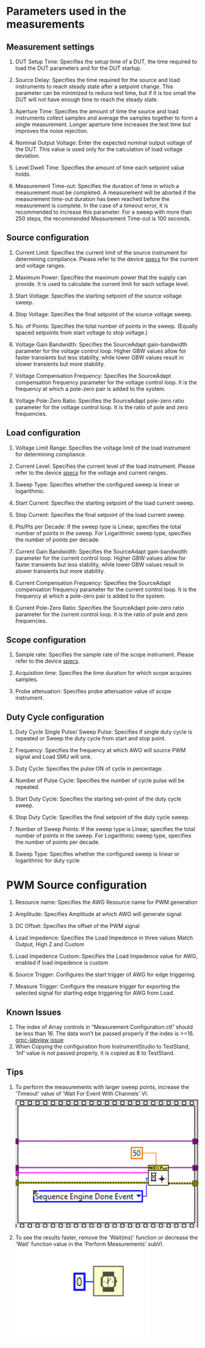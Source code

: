 # Parameters used in the measurements

## Measurement settings

1. DUT Setup Time:
   Specifies the setup time of a DUT, the time required to load the DUT parameters and for the DUT startup.

2. Source Delay:
   Specifies the time required for the source and load instruments to reach steady state after a setpoint change. This parameter can be minimized to reduce test time, but if it is too small the DUT will not have enough time to reach the steady state.

3. Aperture Time:
   Specifies the amount of time the source and load instruments collect samples and average the samples together to form a single measurement. Longer aperture time increases the test time but improves the noise rejection.

4. Nominal Output Voltage:
   Enter the expected nominal output voltage of the DUT. This value is used only for the calculation of load voltage deviation.

5. Level Dwell Time:
   Specifies the amount of time each setpoint value holds.

6. Measurement Time-out:
   Specifies the duration of time in which a measurement must be completed. A measurement will be aborted if the measurement time-out duration has been reached before the measurement is complete. In the case of a timeout error, it is recommended to increase this parameter. For a sweep with more than 250 steps, the recommended Measurement Time-out is 100 seconds.

   
## Source configuration

1. Current Limit:
   Specifies the current limit of the source instrument for determining compliance. Please refer to the device [specs](https://www.ni.com/docs/en-US/bundle/pxie-4151-specs/page/specs.html) for the current and voltage ranges.
   
2. Maximum Power:
   Specifies the maximum power that the supply can provide. It is used to calculate the current limit for each voltage level.
   
3. Start Voltage:
   Specifies the starting setpoint of the source voltage sweep.

4. Stop Voltage:
   Specifies the final setpoint of the source voltage sweep.
   
5. No. of Points:
   Specifies the total number of points in the sweep. (Equally spaced setpoints from start voltage to stop voltage.)

6. Voltage Gain Bandwidth:
   Specifies the SourceAdapt gain-bandwidth parameter for the voltage control loop. 
   Higher GBW values allow for faster transients but less stability, while lower GBW values result in slower transients but more stability.

7. Voltage Compensation Frequency:
   Specifies the SourceAdapt compensation frequency parameter for the voltage control loop. It is the frequency at which a pole-zero pair is added to the system.

8. Voltage Pole-Zero Ratio:
   Specifies the SourceAdapt pole-zero ratio parameter for the voltage control loop. It is the ratio of pole and zero frequencies.

## Load configuration

1. Voltage Limit Range:
  Specifies the voltage limit of the load instrument for determining compliance. 
  
2. Current Level:
  Specifies the current level of the load instrument. Please refer to the device [specs](https://www.ni.com/docs/en-US/bundle/pxie-4051-specs/page/specs.html) for the voltage and current ranges.
  
3. Sweep Type: 
  Specifies whether the configured sweep is linear or logarithmic.
  
4. Start Current:
   Specifies the starting setpoint of the load current sweep.
   
5. Stop Current:
   Specifies the final setpoint of the load current sweep.
   
6. Pts/Pts per Decade: 
   If the sweep type is Linear, specifies the total number of points in the sweep. For Logarithmic sweep type, specifies the number of points per decade.

7. Current Gain Bandwidth:
   Specifies the SourceAdapt gain-bandwidth parameter for the current control loop. 
   Higher GBW values allow for faster transients but less stability, while lower GBW values result in slower transients but more stability.

8. Current Compensation Frequency:
   Specifies the SourceAdapt compensation frequency parameter for the current control loop. It is the frequency at which a pole-zero pair is added to the system.

9. Current Pole-Zero Ratio:
    Specifies the SourceAdapt pole-zero ratio parameter for the current control loop. It is the ratio of pole and zero frequencies.

## Scope configuration

1. Sample rate:
   Specifies the sample rate of the scope instrument. Please refer to the device [specs](https://www.ni.com/docs/en-US/bundle/pxi-5122-specs/page/specs.html).

2. Acquisition time:
   Specifies the time duration for which scope acquires samples.

3. Probe attenuation:
   Specifies probe attenuation value of scope instrument.

## Duty Cycle configuration

1. Duty Cycle Single Pulse/ Sweep Pulse:
   Specifies if single duty cycle is repeated or Sweep the duty cycle from start and stop point.

2. Frequency:
   Specifies the frequency at which AWG will source PWM signal and Load SMU will sink.

3. Duty Cycle:
   Specifies the pulse ON of cycle in percentage.

4. Number of Pulse Cycle:
   Specifies the number of cycle pulse will be repeated.

5. Start Duty Cycle:
   Specifies the starting set-point of the duty cycle sweep.

6. Stop Duty Cycle:
   Specifies the final setpoint of the duty cycle sweep.

7. Number of Sweep Points:
   If the sweep type is Linear, specifies the total number of points in the sweep. For Logarithmic sweep type, specifies the number of points per decade.

8. Sweep Type:
   Specifies whether the configured sweep is linear or logarithmic for duty cycle
   
# PWM Source configuration

1. Resource name:
   Specifies the AWG Resource name for PWM generation

2. Amplitude:
   Specifies Amplitude at which AWG will generate signal

3. DC Offset:
   Specifies the offset of the PWM signal

4. Load Impedence:
   Specifies the Load Impedence in three values Match Output, High Z and Custom

5. Load Impedence Custom:
   Specifies the Load Impedence value for AWG, enabled if load impedence is custom 

6. Source Trigger:
   Configures the start trigger of AWG for edge triggering.

7. Measure Trigger:
   Configure the measure trigger for exporting the selected signal for starting edge triggering for AWG from Load.

## Known Issues

1.	The index of Array controls in “Measurement Configuration.ctl” should be less than 16. The data won’t be passed properly if the index is >=16.  [grpc-labview issue](https://github.com/ni/grpc-labview/issues/351)
2.	When Copying the configuration from InstrumentStudio to TestStand, ‘Inf’ value is not passed properly, it is copied as 8 to TestStand.


## Tips

1. To perform the measurements with larger sweep points, increase the 'Timeout' value of 'Wait For Event With Channels' VI.
   ![Timeout value](../meas-images/increase-timeout.png)
   
2. To see the results faster, remove the 'Wait(ms)' function or decrease the 'Wait' function value in the 'Perform Measurements' subVI.
   ![Wait function value](../meas-images/decrease-wait-value.png)





